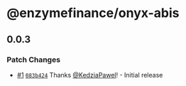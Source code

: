 # @enzymefinance/onyx-abis

## 0.0.3

### Patch Changes

- [#1](https://github.com/enzymefinance/onyx-sdk/pull/1) [`083b424`](https://github.com/enzymefinance/onyx-sdk/commit/083b42448cc65c4c03d4bbcbbe37c282b0d2ab0b) Thanks [@KedziaPawel](https://github.com/KedziaPawel)! - Initial release
